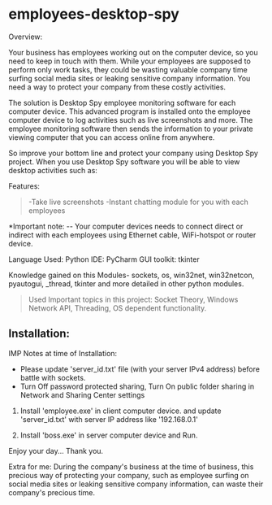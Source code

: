 # employees-desktop-spy
Overview:

Your business has employees working out on the computer device, so you need to keep in touch with them. While your employees are supposed to perform only work tasks, they could be wasting valuable company time surfing social media sites or leaking sensitive company information. You need a way to protect your company from these costly activities.

The solution is Desktop Spy employee monitoring software for each computer device. This advanced program is installed onto the employee computer device to log activities such as live screenshots and more. The employee monitoring software then sends the information to your private viewing computer that you can access online from anywhere.

So improve your bottom line and protect your company using Desktop Spy project. When you use Desktop Spy software you will be able to view desktop activities such as:

Features:
  > -Take live screenshots
  > -Instant chatting module for you with each employees

*Important note:
  -- Your computer devices needs to connect direct or indirect with each employees using Ethernet cable, WiFi-hotspot or router device.

Language Used: Python
IDE: PyCharm
GUI toolkit: tkinter

Knowledge gained on this Modules- sockets, os, win32net, win32netcon, pyautogui, _thread, tkinter and more detailed in other python modules.

> Used Important topics in this project: Socket Theory, Windows Network API, Threading, OS dependent functionality.

Installation:
--------------------------

IMP Notes at time of Installation:
- Please update 'server_id.txt' file (with your server IPv4 address) before battle with sockets.
- Turn Off password protected sharing, Turn On public folder sharing in Network and Sharing Center settings

1. Install 'employee.exe' in client computer device. and update 'server_id.txt' with server IP address like '192.168.0.1'

2. Install 'boss.exe' in server computer device and Run.

Enjoy your day... Thank you.




Extra for me:
During the company's business at the time of business, this precious way of protecting your company, such as employee surfing on social media sites or leaking sensitive company information, can waste their company's precious time.
